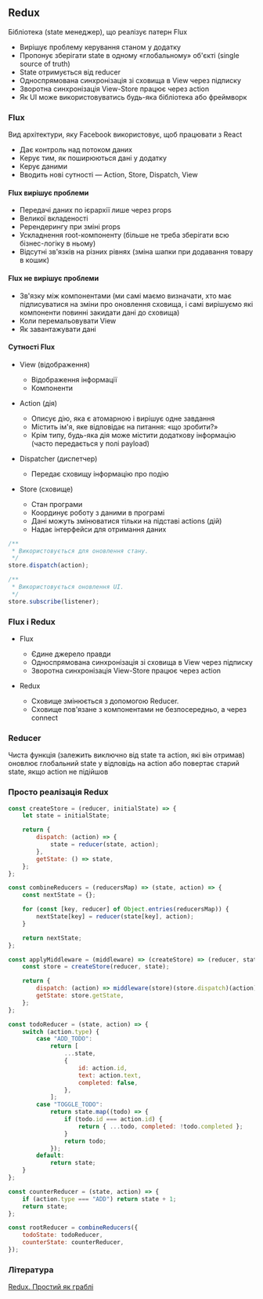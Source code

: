 ## Redux

Бібліотека (state менеджер), що реалізує патерн Flux

-   Вирішує проблему керування станом у додатку
-   Пропонує зберігати state в одному «глобальному» об'єкті (single source of truth)
-   State отримується від reducer
-   Односпрямована синхронізація зі сховища в View через підписку
-   Зворотна синхронізація View-Store працює через action
-   Як UI може використовуватись будь-яка бібліотека або фреймворк

### Flux

Вид архітектури, яку Facebook використовує, щоб працювати з React

-   Дає контроль над потоком даних
-   Керує тим, як поширюються дані у додатку
-   Керує даними
-   Вводить нові сутності — Action, Store, Dispatch, View

#### Flux вирішує проблеми

-   Передачі даних по ієрархії лише через props
-   Великої вкладеності
-   Ререндерингу при зміні props
-   Ускладнення root-компоненту (більше не треба зберігати всю бізнес-логіку в ньому)
-   Відсутні зв'язків на різних рівнях (зміна шапки при додавання товару в кошик)

#### Flux не вирішує проблеми

-   Зв'язку між компонентами (ми самі маємо визначати, хто має підписуватися на зміни про оновлення сховища, і самі вирішуємо які компоненти повинні закидати дані до сховища)
-   Коли перемальовувати View
-   Як завантажувати дані

#### Сутності Flux

-   View (відображення)

    -   Відображення інформації
    -   Компоненти

-   Action (дія)

    -   Описує дію, яка є атомарною і вирішує одне завдання
    -   Містить ім'я, яке відповідає на питання: «що зробити?»
    -   Крім типу, будь-яка дія може містити додаткову інформацію (часто передається у полі payload)

-   Dispatcher (диспетчер)

    -   Передає сховищу інформацію про подію

-   Store (сховище)
    -   Стан програми
    -   Координує роботу з даними в програмі
    -   Дані можуть змінюватися тільки на підставі actions (дій)
    -   Надає інтерфейси для отримання даних

```js
/**
 * Використовується для оновлення стану.
 */
store.dispatch(action);

/**
 * Використовується оновлення UI.
 */
store.subscribe(listener);
```

### Flux і Redux

-   Flux

    -   Єдине джерело правди
    -   Односпрямована синхронізація зі сховища в View через підписку
    -   Зворотна синхронізація View-Store працює через action

-   Redux

    -   Сховище змінюється з допомогою Reducer.
    -   Сховище пов'язане з компонентами не безпосередньо, а через connect

### Reducer

Чиста функція (залежить виключно від state та action, які він отримав) оновлює глобальний state у відповідь на action або повертає старий state, якщо action не підійшов

### Просто реалізація Redux

```js
const createStore = (reducer, initialState) => {
    let state = initialState;

    return {
        dispatch: (action) => {
            state = reducer(state, action);
        },
        getState: () => state,
    };
};

const combineReducers = (reducersMap) => (state, action) => {
    const nextState = {};

    for (const [key, reducer] of Object.entries(reducersMap)) {
        nextState[key] = reducer(state[key], action);
    }

    return nextState;
};

const applyMiddleware = (middleware) => (createStore) => (reducer, state) => {
    const store = createStore(reducer, state);

    return {
        dispatch: (action) => middleware(store)(store.dispatch)(action),
        getState: store.getState,
    };
};

const todoReducer = (state, action) => {
    switch (action.type) {
        case "ADD_TODO":
            return [
                ...state,
                {
                    id: action.id,
                    text: action.text,
                    completed: false,
                },
            ];
        case "TOGGLE_TODO":
            return state.map((todo) => {
                if (todo.id === action.id) {
                    return { ...todo, completed: !todo.completed };
                }
                return todo;
            });
        default:
            return state;
    }
};

const counterReducer = (state, action) => {
    if (action.type === "ADD") return state + 1;
    return state;
};

const rootReducer = combineReducers({
    todoState: todoReducer,
    counterState: counterReducer,
});
```

### Література

<a href="https://habr.com/ru/post/439104/">Redux. Простий як граблі</a>
